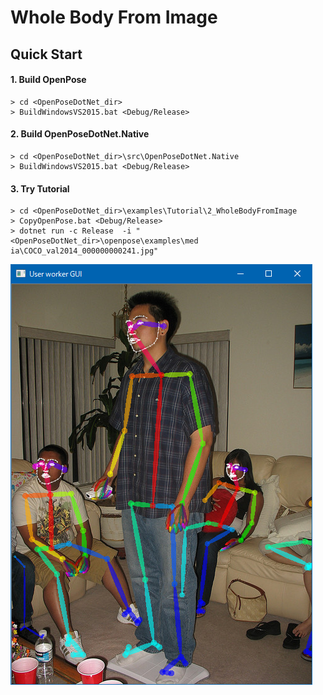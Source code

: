 # Whole Body From Image

## Quick Start

#### 1. Build OpenPose

````dos
> cd <OpenPoseDotNet_dir>
> BuildWindowsVS2015.bat <Debug/Release>
````

#### 2. Build OpenPoseDotNet.Native

````dos
> cd <OpenPoseDotNet_dir>\src\OpenPoseDotNet.Native
> BuildWindowsVS2015.bat <Debug/Release>
````

#### 3. Try Tutorial

````dos
> cd <OpenPoseDotNet_dir>\examples\Tutorial\2_WholeBodyFromImage
> CopyOpenPose.bat <Debug/Release>
> dotnet run -c Release  -i "<OpenPoseDotNet_dir>\openpose\examples\med
ia\COCO_val2014_000000000241.jpg"
````

<img src="images/example_turorial_2.png"/>
